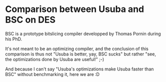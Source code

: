 Comparison between Usuba and BSC on DES
===

BSC is a prototype bitslicing compiler developped by Thomas Pornin
during his PhD. 

It's not meant to be an optimizing compiler, and the conclusion of
this comparison is thus not "Usuba is better, yay, BSC sucks" but
rather "see, the optimizations done by Usuba are useful!" ;-)

And because I can't say "Usuba's optimizations make Usuba faster than
BSC" without benchmarking it, here we are :D
